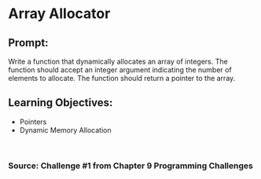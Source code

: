 # Array Allocator

## Prompt: 

Write a function that dynamically allocates an array of integers. The function should accept an integer argument indicating the number of elements to allocate. The function should return a pointer to the array.

## Learning Objectives:
- Pointers
- Dynamic Memory Allocation

&nbsp;  

### Source: Challenge #1 from Chapter 9 Programming Challenges